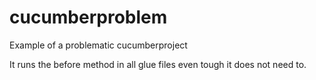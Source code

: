 # cucumberproblem
Example of a problematic cucumberproject 

It runs the before method in all glue files even tough it does not need to. 
